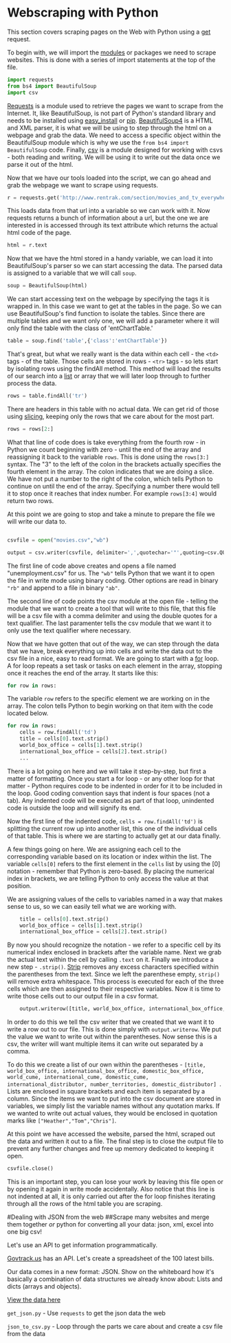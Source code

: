 # Webscraping with Python

This section covers scraping pages on the Web with Python using a [get](http://www.w3schools.com/tags/ref_httpmethods.asp) request. 

To begin with, we will import the [modules](http://docs.python.org/2/tutorial/modules.html) or packages we need to scrape websites. This is done with a series of import statements at the top of the file. 

```Python
import requests
from bs4 import BeautifulSoup
import csv
```

[Requests](http://requests.readthedocs.org/en/latest/) is a module used to retrieve the pages we want to scrape from the Internet. It, like BeautifulSoup, is not part of Python's standard library and needs to be installed using [easy_install](http://pythonhosted.org/setuptools/easy_install.html) or [pip](http://www.pip-installer.org/en/latest/). [BeautifulSoup4](http://www.crummy.com/software/BeautifulSoup/) is a HTML and XML parser, it is what we will be using to step through the html on a webpage and grab the data. We need to access a specific object within the BeautifulSoup module which is why we use the ```from bs4 import BeautifulSoup``` code. Finally, [csv](http://docs.python.org/2/library/csv.html) is a module designed for working with csvs - both reading and writing. We will be using it to write out the data once we parse it out of the html.

Now that we have our tools loaded into the script, we can go ahead and grab the webpage we want to scrape using requests.

```Python
r = requests.get('http://www.rentrak.com/section/movies_and_tv_everywhere/top_entertainment_rankings.html')
```

This loads data from that url into a variable so we can work with it. Now requests returns a bunch of information about a url, but the one we are interested in is accessed through its text attribute which returns the actual html code of the page.

```Python
html = r.text
```

Now that we have the html stored in a handy variable, we can load it into BeautifulSoup's parser so we can start accessing the data. The parsed data is assigned to a variable that we will call ```soup```.

```Python
soup = BeautifulSoup(html)
```

We can start accessing text on the webpage by specifying the tags it is wrapped in. In this case we want to get at the tables in the page. So we can use BeautifulSoup's find function to isolate the tables. Since there are multiple tables and we want only one, we will add a parameter where it will only find the table with the class of 'entChartTable.'

```Python
table = soup.find('table',{'class':'entChartTable'})
```

That's great, but what we really want is the data within each cell - the ```<td>``` tags - of the table. Those cells are stored in rows - ```<tr>``` tags - so lets start by isolating rows using the findAll method. This method will load the results of our search into a [list](http://docs.python.org/2/tutorial/introduction.html#lists) or array that we will later loop through to further process the data. 

```Python
rows = table.findAll('tr')
```

There are headers in this table with no actual data. We can get rid of those using [slicing](http://forums.udacity.com/questions/2017002/python-101-unit-1-understanding-indices-and-slicing), keeping only the rows that we care about for the most part.

```Python
rows = rows[2:]
```

What that line of code does is take everything from the fourth row - in Python we count beginning with zero - until the end of the array and reassigning it back to the variable ```rows```. This is done using the ```rows[3:]``` syntax. The "3" to the left of the colon in the brackets actually specifies the fourth element in the array. The colon indicates that we are doing a slice. We have not put a number to the right of the colon, which tells Python to continue on until the end of the array. Specifying a number there would tell it to stop once it reaches that index number. For example ```rows[3:4]``` would return two rows.

At this point we are going to stop and take a minute to prepare the file we will write our data to.

```Python

csvfile = open("movies.csv","wb")

output = csv.writer(csvfile, delimiter=',',quotechar='"',quoting=csv.QUOTE_MINIMAL)

```

The first line of code above creates and opens a file named "unemployment.csv" for us. The ```"wb"``` tells Python that we want it to open the file in write mode using binary coding. Other options are read in binary ```"rb"``` and append to a file in binary ```"ab"```.

The second line of code points the csv module at the open file - telling the module that we want to create a tool that will write to this file, that this file will be a csv file with a comma delimiter and using the double quotes for a text qualifier. The last paramenter tells the csv module that we want it to only use the text qualifier where necessary.

Now that we have gotten that out of the way, we can step through the data that we have, break everything up into cells and write the data out to the csv file in a nice, easy to read format. We are going to start with a [for](http://learnpythonthehardway.org/book/ex32.html) loop. A for loop repeats a set task or tasks on each element in the array, stopping once it reaches the end of the array. It starts like this:

```Python
for row in rows:
```

The variable ```row``` refers to the specific element we are working on in the array. The colon tells Python to begin working on that item with the code located below.

```Python
for row in rows:
    cells = row.findAll('td')
    title = cells[0].text.strip()
    world_box_office = cells[1].text.strip()
    international_box_office = cells[2].text.strip()
    ...
```

There is a lot going on here and we will take it step-by-step, but first a matter of formatting. Once you start a for loop - or any other loop for that matter - Python requires code to be indented in order for it to be included in the loop. Good coding convention says that indent is four spaces (not a tab). Any indented code will be executed as part of that loop, unindented code is outside the loop and will signify its end.

Now the first line of the indented code, ```cells = row.findAll('td')``` is splitting the current row up into another list, this one of the individual cells of that table. This is where we are starting to actually get at our data finally.

A few things going on here. We are assigning each cell to the corresponding variable based on its location or index within the list. The variable ```cells[0]``` refers to the first element in the ```cells``` list by using the [0] notation - remember that Python is zero-based. By placing the numerical index in brackets, we are telling Python to only access the value at that position. 

We are assigning values of the cells to variables named in a way that makes sense to us, so we can easily tell what we are working with.

```Python
    title = cells[0].text.strip()
    world_box_office = cells[1].text.strip()
    international_box_office = cells[2].text.strip()
```

By now you should recognize the notation - we refer to a specific cell by its numerical index enclosed in brackets after the variable name. Next we grab the actual text within the cell by calling ```.text``` on it. Finally we introduce a new step - ```.strip()```. [Strip](http://www.tutorialspoint.com/python/string_strip.htm) removes any excess characters specified within the parentheses from the text. Since we left the parenthese empty, ```strip()``` will remove extra whitespace. This process is executed for each of the three cells which are then assigned to their respective variables. Now it is time to write those cells out to our output file in a csv format.

```Python
    output.writerow([title, world_box_office, international_box_office, domestic_box_office, world_cume, international_cume, domestic_cume, international_distributor, number_territories, domestic_distributor])
 ```

 In order to do this we tell the csv writer that we created that we want it to write a row out to our file. This is done simply with ```output.writerow```. We put the value we want to write out within the parentheses. Now sense this is a csv, the writer will want multiple items it can write out separated by a comma. 

 To do this we create a list of our own within the parentheses - ```[title, world_box_office, international_box_office, domestic_box_office, world_cume, international_cume, domestic_cume, international_distributor, number_territories, domestic_distributor] ```. Lists are enclosed in square brackets and each item is separated by a column. Since the items we want to put into the csv document are stored in variables, we simply list the variable names without any quotation marks. If we wanted to write out actual values, they would be enclosed in quotation marks like ```["Heather","Tom","Chris"]```.

 At this point we have accessed the website, parsed the html, scraped out the data and written it out to a file. The final step is to close the output file to prevent any further changes and free up memory dedicated to keeping it open.

 ```Python
 csvfile.close()
 ```

 This is an important step, you can lose your work by leaving this file open or by opening it again in write mode accidentally. Also notice that this line is not indented at all, it is only carried out after the for loop finishes iterating through all the rows of the html table you are scraping.


#Dealing with JSON from the web
##Scrape many websites and merge them together
_or_
python for converting all your data: json, xml, excel into one big csv!

Let's use an API to get information programmatically.

[Govtrack.us](https://www.govtrack.us/developers/api) has an API. Let's
create a spreadsheet of the 100 latest bills.

Our data comes in a new format: JSON. Show on the whiteboard how it's
basically a combination of data structures we already know about: Lists
and dicts (arrays and objects).

[View the data here](https://www.govtrack.us/api/v2/bill?congress=114&order_by=-current_status_date)

`get_json.py` - Use `requests` to get the json data the web

`json_to_csv.py` - Loop through the parts we care about and create a csv file from the data
